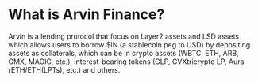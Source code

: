 # What is Arvin Finance?

Arvin is a lending protocol that focus on Layer2 assets and LSD assets which allows users to borrow $IN (a stablecoin peg to USD) by depositing assets as collaterals, which can be in crypto assets (WBTC, ETH, ARB, GMX, MAGIC, etc.), interest-bearing tokens (GLP, CVXtricrypto LP, Aura rETH/ETH(LPTs), etc.) and others.
